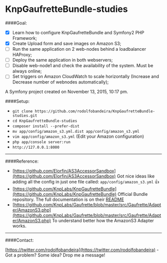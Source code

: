 KnpGaufretteBundle-studies
===

####Goal:
- [x] Learn how to configure KnpGaufretteBundle and Symfony2 PHP Framework;
- [x] Create Upload form and save images on Amazon S3;
- [ ] Run the same application on 2 web-nodes behind a loadbalancer HAProxy;
- [ ] Deploy the same application in both webservers;
- [ ] Disable web-node1 and check the availability of the system. Must be always online;
- [ ] Set triggers on Amazon CloudWatch to scale horizontally (Increase and Decrease number of webnodes automatically);

A Symfony project created on November 13, 2015, 10:17 pm.

####Setup:
- `git clone https://github.com/rodolfobandeira/KnpGaufretteBundle-studies.git`
- `cd KnpGaufretteBundle-studies`
- `composer install --prefer-dist`
- `mv app/config/amazon_s3.yml.dist app/config/amazon_s3.yml`
- `vim app/config/amazon_s3.yml` (Edit your Amazon configuration)
- `php app/console server:run`
- `http://127.0.0.1:8000`

---

####Reference:

- [https://github.com/Elorfin/AS3AccessorSandbox](https://github.com/Elorfin/AS3AccessorSandbox) Got nice ideas like 
adding all the config in just one file called: `app/config/amazon_s3.yml` :thumbsup:
- [https://github.com/KnpLabs/KnpGaufretteBundle](https://github.com/KnpLabs/KnpGaufretteBundle) Official Bundle 
repository. The full documentation is on their [README](https://github.com/KnpLabs/KnpGaufretteBundle/blob/master/README.markdown)
- [https://github.com/KnpLabs/Gaufrette/blob/master/src/Gaufrette/Adapter/AmazonS3.php](https://github.com/KnpLabs/Gaufrette/blob/master/src/Gaufrette/Adapter/AmazonS3.php)
To understand better how the AmazonS3 Adapter works.


--- 

####Contact: 

[https://twitter.com/rodolfobandeira](https://twitter.com/rodolfobandeira) - Got a problem? Some idea? Drop me a message!
